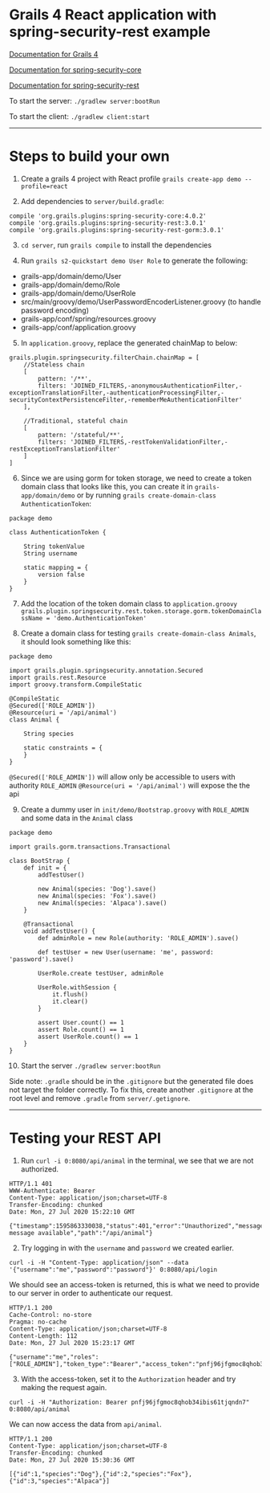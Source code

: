# Grails 4 React application with spring-security-rest example

[Documentation for Grails 4](http://docs.grails.org/latest/)

[Documentation for spring-security-core](https://grails-plugins.github.io/grails-spring-security-core/latest/)

[Documentation for spring-security-rest](http://alvarosanchez.github.io/grails-spring-security-rest/latest/docs/)

To start the server:
`./gradlew server:bootRun`

To start the client:
`./gradlew client:start`

-----

# Steps to build your own

1. Create a grails 4 project with React profile
`grails create-app demo --profile=react`

2. Add dependencies to `server/build.gradle`:
```
compile 'org.grails.plugins:spring-security-core:4.0.2'
compile 'org.grails.plugins:spring-security-rest:3.0.1'
compile 'org.grails.plugins:spring-security-rest-gorm:3.0.1'
```

3. `cd server`, run `grails compile` to install the dependencies

4. Run `grails s2-quickstart demo User Role` to generate the following:
  - grails-app/domain/demo/User
  - grails-app/domain/demo/Role
  - grails-app/domain/demo/UserRole
  - src/main/groovy/demo/UserPasswordEncoderListener.groovy (to handle password encoding)
  - grails-app/conf/spring/resources.groovy
  - grails-app/conf/application.groovy

5. In `application.groovy`, replace the generated chainMap to below:
```
grails.plugin.springsecurity.filterChain.chainMap = [
    //Stateless chain
    [
        pattern: '/**',
        filters: 'JOINED_FILTERS,-anonymousAuthenticationFilter,-exceptionTranslationFilter,-authenticationProcessingFilter,-securityContextPersistenceFilter,-rememberMeAuthenticationFilter'
    ],

    //Traditional, stateful chain
    [
        pattern: '/stateful/**',
        filters: 'JOINED_FILTERS,-restTokenValidationFilter,-restExceptionTranslationFilter'
    ]
]
```

6. Since we are using gorm for token storage, we need to create a token domain class that looks like this, you can create it in `grails-app/domain/demo` or by running `grails create-domain-class AuthenticationToken`:
```
package demo

class AuthenticationToken {

    String tokenValue
    String username

    static mapping = {
        version false
    }
}
```

7. Add the location of the token domain class to `application.groovy`
`grails.plugin.springsecurity.rest.token.storage.gorm.tokenDomainClassName = 'demo.AuthenticationToken'`

8. Create a domain class for testing `grails create-domain-class Animals`, it should look something like this:
```
package demo

import grails.plugin.springsecurity.annotation.Secured
import grails.rest.Resource
import groovy.transform.CompileStatic

@CompileStatic
@Secured(['ROLE_ADMIN'])
@Resource(uri = '/api/animal')
class Animal {

    String species

    static constraints = {
    }
}
```
`@Secured(['ROLE_ADMIN'])` will allow only be accessible to users with authority `ROLE_ADMIN`
`@Resource(uri = '/api/animal')` will expose the the api

9. Create a dummy user in `init/demo/Bootstrap.groovy` with `ROLE_ADMIN` and some data in the `Animal` class
```
package demo

import grails.gorm.transactions.Transactional

class BootStrap {
    def init = {
        addTestUser()

        new Animal(species: 'Dog').save()
        new Animal(species: 'Fox').save()
        new Animal(species: 'Alpaca').save()
    }

    @Transactional
    void addTestUser() {
        def adminRole = new Role(authority: 'ROLE_ADMIN').save()

        def testUser = new User(username: 'me', password: 'password').save()

        UserRole.create testUser, adminRole

        UserRole.withSession {
            it.flush()
            it.clear()
        }

        assert User.count() == 1
        assert Role.count() == 1
        assert UserRole.count() == 1
    }
}
```

10. Start the server `./gradlew server:bootRun`

Side note: `.gradle` should be in the `.gitignore` but the generated file does not target the folder correctly. To fix this, create another `.gitignore` at the root level and remove `.gradle` from `server/.getignore`.

-----

# Testing your REST API

1. Run `curl -i 0:8080/api/animal` in the terminal, we see that we are not authorized.

```
HTTP/1.1 401 
WWW-Authenticate: Bearer
Content-Type: application/json;charset=UTF-8
Transfer-Encoding: chunked
Date: Mon, 27 Jul 2020 15:22:10 GMT

{"timestamp":1595863330038,"status":401,"error":"Unauthorized","message":"No message available","path":"/api/animal"}
```

2. Try logging in with the `username` and `password` we created earlier.

`curl -i -H "Content-Type: application/json" --data '{"username":"me","password":"password"}' 0:8080/api/login`

We should see an access-token is returned, this is what we need to provide to our server in order to authenticate our request.

```
HTTP/1.1 200 
Cache-Control: no-store
Pragma: no-cache
Content-Type: application/json;charset=UTF-8
Content-Length: 112
Date: Mon, 27 Jul 2020 15:23:17 GMT

{"username":"me","roles":["ROLE_ADMIN"],"token_type":"Bearer","access_token":"pnfj96jfgmoc8qhob34ibis61tjqndn7"
```

3. With the access-token, set it to the `Authorization` header and try making the request again.
```
curl -i -H "Authorization: Bearer pnfj96jfgmoc8qhob34ibis61tjqndn7" 0:8080/api/animal
```

We can now access the data from `api/animal`.

```
HTTP/1.1 200 
Content-Type: application/json;charset=UTF-8
Transfer-Encoding: chunked
Date: Mon, 27 Jul 2020 15:30:36 GMT

[{"id":1,"species":"Dog"},{"id":2,"species":"Fox"},{"id":3,"species":"Alpaca"}]
```
